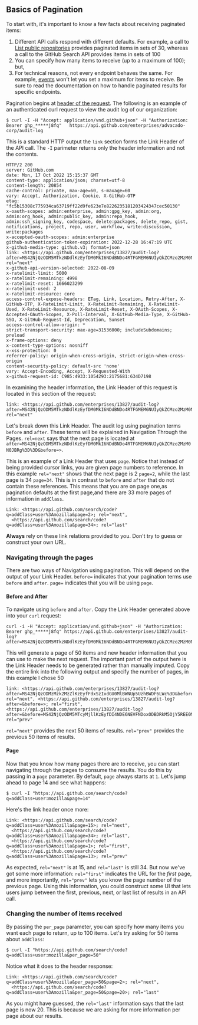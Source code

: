 ## Basics of Pagination

To start with, it's important to know a few facts about receiving paginated items:


1. Different API calls respond with different defaults. For example, a call to
[List public repositories](/rest/reference/repos#list-public-repositories)
provides paginated items in sets of 30, whereas a call to the GitHub Search API
provides items in sets of 100
2. You can specify how many items to receive (up to a maximum of 100); but,
3. For technical reasons, not every endpoint behaves the same. For example,
[events](/rest/reference/activity#events) won't let you set a maximum for items to receive.
Be sure to read the documentation on how to handle paginated results for specific endpoints.


Pagination begins at [header of the request](rest/guides/getting-started-with-the-rest-api#about-the-response-code-and-headers). The following is an example of an authenticated curl request to view the audit log of our organization:

```shell 
$ curl -I -H "Accept: application/vnd.github+json" -H "Authorization: Bearer ghp_*****j8fq"   https://api.github.com/enterprises/advacado-corp/audit-log

```

This is a standard HTTP output the `link` section forms the Link Header of the API call. The `-I` parimeter returns only the header information and not the contents.

```
HTTP/2 200 
server: GitHub.com
date: Mon, 17 Oct 2022 15:15:37 GMT
content-type: application/json; charset=utf-8
content-length: 20854
cache-control: private, max-age=60, s-maxage=60
vary: Accept, Authorization, Cookie, X-GitHub-OTP
etag: "fc5b15308c775934ca63719ff22d9fe623e7e8226235181203424347cec50130"
x-oauth-scopes: admin:enterprise, admin:gpg_key, admin:org, admin:org_hook, admin:public_key, admin:repo_hook, admin:ssh_signing_key, codespace, delete:packages, delete_repo, gist, notifications, project, repo, user, workflow, write:discussion, write:packages
x-accepted-oauth-scopes: admin:enterprise
github-authentication-token-expiration: 2022-12-28 16:47:19 UTC
x-github-media-type: github.v3; format=json
link: <https://api.github.com/enterprises/13827/audit-log?after=MS42NjQzODM5MTkzNDdlKzEyfDM0MkI6NDdBNDo4RTFGMEM6NUIyQkZCMzo2MzM0N0JBRg%3D%3D&before=>; rel="next"
x-github-api-version-selected: 2022-08-09
x-ratelimit-limit: 5000
x-ratelimit-remaining: 4998
x-ratelimit-reset: 1666023299
x-ratelimit-used: 2
x-ratelimit-resource: core
access-control-expose-headers: ETag, Link, Location, Retry-After, X-GitHub-OTP, X-RateLimit-Limit, X-RateLimit-Remaining, X-RateLimit-Used, X-RateLimit-Resource, X-RateLimit-Reset, X-OAuth-Scopes, X-Accepted-OAuth-Scopes, X-Poll-Interval, X-GitHub-Media-Type, X-GitHub-SSO, X-GitHub-Request-Id, Deprecation, Sunset
access-control-allow-origin: *
strict-transport-security: max-age=31536000; includeSubdomains; preload
x-frame-options: deny
x-content-type-options: nosniff
x-xss-protection: 0
referrer-policy: origin-when-cross-origin, strict-origin-when-cross-origin
content-security-policy: default-src 'none'
vary: Accept-Encoding, Accept, X-Requested-With
x-github-request-id: C985:4933:1054293:2175681:634D7198
```

In examining the header information, the Link Header of this request is located in this section of the request:

```
link: <https://api.github.com/enterprises/13827/audit-log?after=MS42NjQzODM5MTkzNDdlKzEyfDM0MkI6NDdBNDo4RTFGMEM6NUIyQkZCMzo2MzM0N0JBRg%3D%3D&before=>; rel="next"
```

Let's break down this Link Header. The audit log using pagination terms `before` and `after`. These terms will be explained in Navigation Through the Pages. `rel=next` says that the next page is located at `after=MS42NjQzODM5MTkzNDdlKzEyfDM0MkI6NDdBNDo4RTFGMEM6NUIyQkZCMzo2MzM0N0JBRg%3D%3D&before=>`. 

This is an example of a Link Header that uses `page`. Notice that instead of being provided cursor links, you are given page numbers to reference. In this example `rel="next"` shows that the next page is 2 `page=2`, while the last page is 34 `page=34`. This is in contrast to `before` and `after` that do not contain these references. This means that you are on page one,as pagination defaults at the first page,and there are 33 more pages of information in `addClass`.

    Link: <https://api.github.com/search/code?q=addClass+user%3Amozilla&page=2>; rel="next",
      <https://api.github.com/search/code?q=addClass+user%3Amozilla&page=34>; rel="last"


**Always** rely on these link relations provided to you. Don't try to guess or construct your own URL.


### Navigating through the pages

There are two ways of Navigation using pagination. This will depend on the output of your Link Header. `before=` indicates that your pagination terms use `before` and `after`. `page=` indicates that you will be using `page`. 


#### Before and After

To navigate using `before` and `after`. Copy the Link Header generated above into your `curl` request:

```
curl -i -H "Accept: application/vnd.github+json" -H "Authorization: Bearer ghp_*****j8fq" https://api.github.com/enterprises/13827/audit-log?after=MS42NjQzODM5MTkzNDdlKzEyfDM0MkI6NDdBNDo4RTFGMEM6NUIyQkZCMzo2MzM0N0JBRg%3D%3D&before=>&per_page=50
```

This will generate a page of 50 items and new header information that you can use to make the next request. The important part of the output here is the Link Header needs to be generated rather than manually imputed. Copy the entire link into the following output and specify the number of pages, in this example I chose 50 

```
link: <https://api.github.com/enterprises/13827/audit-log?after=MS42NjQzODMzMzk2MzZlKzEyfFdxSzIxdGU0MlBWNUp5UzhBWDF6LWc%3D&before=>; rel="next", <https://api.github.com/enterprises/13827/audit-log?after=&before=>; rel="first", <https://api.github.com/enterprises/13827/audit-log?after=&before=MS42NjQzODM5MTcyMjllKzEyfDI4NDE6NEVFNDoxODBDRkM5OjY5REE0MzI6NjMzNDdCQUQ%3D>; rel="prev"
```

`rel="next"` provides the next 50 items of results.
`rel="prev"` provides the previous 50 items of results.

#### Page

Now that you know how many pages there are to receive, you can start navigating
through the pages to consume the results. You do this by passing in a `page`
parameter. By default, `page` always starts at `1`. Let's jump ahead to page 14
and see what happens:

```shell
$ curl -I "https://api.github.com/search/code?q=addClass+user:mozilla&page=14"
```

Here's the link header once more:

    Link: <https://api.github.com/search/code?q=addClass+user%3Amozilla&page=15>; rel="next",
      <https://api.github.com/search/code?q=addClass+user%3Amozilla&page=34>; rel="last",
      <https://api.github.com/search/code?q=addClass+user%3Amozilla&page=1>; rel="first",
      <https://api.github.com/search/code?q=addClass+user%3Amozilla&page=13>; rel="prev"

As expected, `rel="next"` is at 15, and `rel="last"` is still 34. But now we've
got some more information: `rel="first"` indicates the URL for the _first_ page,
and more importantly, `rel="prev"` lets you know the page number of the previous
page. Using this information, you could construct some UI that lets users jump
between the first, previous, next, or last list of results in an API call.

### Changing the number of items received

By passing the `per_page` parameter, you can specify how many items you want
each page to return, up to 100 items. Let's try asking for 50 items about `addClass`:

```shell
$ curl -I "https://api.github.com/search/code?q=addClass+user:mozilla&per_page=50"
```

Notice what it does to the header response:

    Link: <https://api.github.com/search/code?q=addClass+user%3Amozilla&per_page=50&page=2>; rel="next",
      <https://api.github.com/search/code?q=addClass+user%3Amozilla&per_page=50&page=20>; rel="last"

As you might have guessed, the `rel="last"` information says that the last page
is now 20. This is because we are asking for more information per page about
our results.


